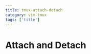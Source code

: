 ```yaml
---
title: tmux-attach-detach
category: vim-tmux
tags: ['title']
---
```


Attach and Detach
=================
